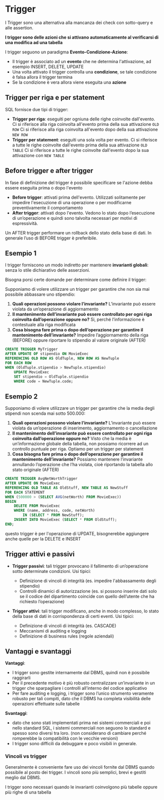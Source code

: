 ﻿# Trigger

I Trigger sono una alternativa alla mancanza dei check con sotto-query e alle assertion.


**I trigger sono delle azioni che si attivano automaticamente al verificarsi di una modifica ad una tabella**

I trigger seguono un paradigma **Evento-Condizione-Azione**:
- Il trigger è associato ad un **evento** che ne determina l'attivazione, ad esempio INSERT, DELETE, UPDATE
- Una volta attivato il trigger controlla una **condizione**, se tale condizione è falsa allora il trigger termina
- Se la condizione è vera allora viene eseguita una **azione**

## Trigger per riga e per statement

SQL fornisce due tipi di trigger:

- **Trigger per riga**: eseguiti per ogniuna delle righe coinvolte dall'evento. 
	Ci si riferisce alla riga coinvolta all'evento prima della sua attivazione `OLD ROW`
	Ci si riferisce alla riga coinvolta all'evento dopo della sua attivazione `NEW ROW`
- **Trigger per statement**: eseguiti una sola volta per evento.
	Ci si riferisce a tutte le righe coinvolte dall'evento prima della sua attivazione `OLD TABLE`
	Ci si riferisce a tutte le righe coinvolte dall'evento dopo la sua attivazione con `NEW TABLE`


## Before trigger e after trigger

In fase di definizione del trigger è possibile specificare se l'azione debba essere eseguita prima o dopo l'evento

- **Before trigger**: attivati prima dell'evento. Utilizzati solitamente per impedire l'esecuzione di una operazione o per modificarne preventivamente il comportamento
- **After trigger**: attivati dopo l'evento. Vedono lo stato dopo l’esecuzione di un’operazione e quindi sono talvolta necessari per motivi di espressività.

Un AFTER trigger performare un rollback dello stato della base di dati.
In generale l’uso di BEFORE trigger è preferibile.


## Esempio 1

I trigger forniscono un modo indiretto per mantenere **invarianti globali**: senza lo stile dichiarativo delle asserzioni.

Bisogna porsi certe domande per determinare come definire il trigger:

Supponiamo di volere utilizzare un trigger per garantire che non sia mai possibile abbassare uno stipendio:

1. **Quali operazioni possono violare l’invariante?**
	L’invariante può essere violata da un’operazione di aggiornamento
2. **Il mantenimento dell’invariante può essere controllato per ogni riga coinvolta dall’operazione oppure no?**
	Si, perché l’informazione è contestuale alla riga modificata
4. **Cosa bisogna fare prima o dopo dell’operazione per garantire il
mantenimento dell’invariante?**
Impedire l’aggiornamento della riga (BEFORE) oppure riportare lo stipendio al valore originale (AFTER)


```sql
CREATE TRIGGER MyTrigger
AFTER UPDATE OF stipendio ON MovieExec
REFERENCING OLD ROW AS OldTuple, NEW ROW AS NewTuple
FOR EACH ROW
WHEN (OldTuple.stipendio > NewTuple.stipendio)
	UPDATE MovieExec
	SET stipendio = OldTuple.stipendio
	WHERE code = NewTuple.code;
```


## Esempio 2

Supponiamo di volere utilizzare un trigger per garantire che la media degli stipendi non scenda mai sotto 500.000:

1. **Quali operazioni possono violare l’invariante?**
	L’invariante può essere violata da un’operazione di inserimento, aggiornamento o cancellazione
2. **Il mantenimento dell’invariante può essere controllato per ogni riga coinvolta dall’operazione oppure no?**
	Visto che la media è un’informazione globale della tabella, non possiamo ricorrere ad un controllo puntuale per riga. Optiamo per un trigger per statement
3. **Cosa bisogna fare prima o dopo dell’operazione per garantire il
mantenimento dell’invariante?**
Possiamo mantenere l’invariante annullando l’operazione che l’ha violata, cioè riportando la tabella allo stato originale (AFTER)


```sql
CREATE TRIGGER AvgNetWorthTrigger
AFTER UPDATE ON MovieExec
REFERENCING OLD TABLE AS OldStuff, NEW TABLE AS NewStuff
FOR EACH STATEMENT
WHEN (500000 > (SELECT AVG(netWorth) FROM MovieExec))
BEGIN
	DELETE FROM MovieExec
	WHERE (name, address, code, netWorth)
		IN (SELECT * FROM NewStuff);
	INSERT INTO MovieExec (SELECT * FROM OldStuff);
END;
```
questo trigger è per l'operazione di UPDATE, bisognerebbe aggiungere anche quelle per la DELETE e INSERT


## Trigger attivi e passivi


- **Trigger passivi**: tali trigger provocano il fallimento di un’operazione sotto determinate condizioni. 
	Usi tipici:
	- Definizione di vincoli di integrità (es. impedire l'abbassamento degli stipendio)
	- Controlli dinamici di autorizzazione (es. si possono inserire dati solo se il codice del dipartimento coincide con quello dell’utente che ha richiesto l’operazione)

- **Trigger attivi**: tali trigger modificano, anche in modo complesso, lo stato della base di dati in corrispondenza di certi eventi.
Usi tipici:
	- Definizione di vincoli di integrità (es. CASCADE)
	- Meccanismi di auditing e logging
	- Definizione di business rules (regole aziendali)


## Vantaggi e svantaggi

**Vantaggi**:

- I trigger sono gestite internamente dal DBMS, quindi non è possibile raggirarli
- Per il precedente motivo è più robusto centralizzare un’invariante in un trigger che sparpagliare i controlli all’interno del codice applicativo
- Per fare auditing e logging, i trigger sono l’unico strumento veramente robusto per tali compiti, dato che il DBMS ha completa visibilità delle operazioni effettuate sulle tabelle

**Svantaggi**:

- dato che sono stati implementati prima nei sistemi commerciali e poi nello standard SQL, i sistemi commerciali non seguono lo standard e spesso sono diversi tra loro. (non considerano di cambiare perché romperebbe la compatibilità con le vecchie versioni)
- I trigger sono difficili da debuggare e poco visibili in generale.

### Vincoli vs trigger

Generalmente è conveniente fare uso dei vincoli fornite dal DBMS quando possibile al posto dei trigger. I vincoli sono più semplici, brevi e gestiti meglio dal DBMS.

I trigger sono necessari quando le invarianti coinvolgono più tabelle oppure più righe di una tabella
